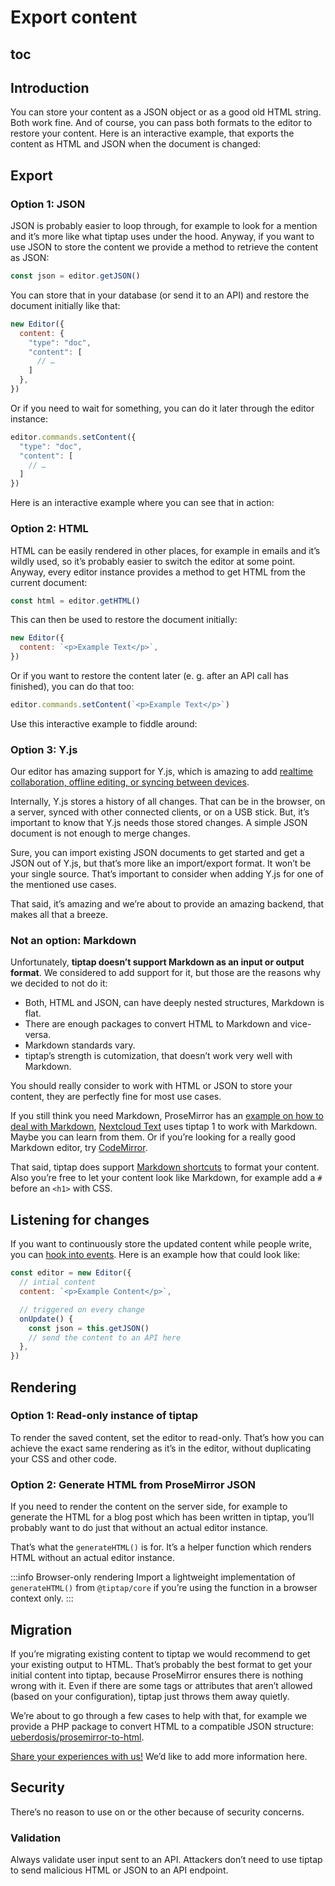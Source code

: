 # Export content

## toc

## Introduction
You can store your content as a JSON object or as a good old HTML string. Both work fine. And of course, you can pass both formats to the editor to restore your content. Here is an interactive example, that exports the content as HTML and JSON when the document is changed:

## Export

### Option 1: JSON
JSON is probably easier to loop through, for example to look for a mention and it’s more like what tiptap uses under the hood. Anyway, if you want to use JSON to store the content we provide a method to retrieve the content as JSON:

```js
const json = editor.getJSON()
```

You can store that in your database (or send it to an API) and restore the document initially like that:

```js
new Editor({
  content: {
    "type": "doc",
    "content": [
      // …
    ]
  },
})
```

Or if you need to wait for something, you can do it later through the editor instance:

```js
editor.commands.setContent({
  "type": "doc",
  "content": [
    // …
  ]
})
```

Here is an interactive example where you can see that in action:

<demo name="Guide/Content/ExportJSON" :show-source="false"/>

### Option 2: HTML
HTML can be easily rendered in other places, for example in emails and it’s wildly used, so it’s probably easier to switch the editor at some point. Anyway, every editor instance provides a method to get HTML from the current document:

```js
const html = editor.getHTML()
```

This can then be used to restore the document initially:

```js
new Editor({
  content: `<p>Example Text</p>`,
})
```

Or if you want to restore the content later (e. g. after an API call has finished), you can do that too:
```js
editor.commands.setContent(`<p>Example Text</p>`)
```

Use this interactive example to fiddle around:

<demo name="Guide/Content/ExportHTML" :show-source="false"/>

### Option 3: Y.js
Our editor has amazing support for Y.js, which is amazing to add [realtime collaboration, offline editing, or syncing between devices](/guide/collaborative-editing).

Internally, Y.js stores a history of all changes. That can be in the browser, on a server, synced with other connected clients, or on a USB stick. But, it’s important to know that Y.js needs those stored changes. A simple JSON document is not enough to merge changes.

Sure, you can import existing JSON documents to get started and get a JSON out of Y.js, but that’s more like an import/export format. It won’t be your single source. That’s important to consider when adding Y.js for one of the mentioned use cases.

That said, it’s amazing and we’re about to provide an amazing backend, that makes all that a breeze.

### Not an option: Markdown
Unfortunately, **tiptap doesn’t support Markdown as an input or output format**. We considered to add support for it, but those are the reasons why we decided to not do it:

* Both, HTML and JSON, can have deeply nested structures, Markdown is flat.
* There are enough packages to convert HTML to Markdown and vice-versa.
* Markdown standards vary.
* tiptap’s strength is cutomization, that doesn’t work very well with Markdown.

You should really consider to work with HTML or JSON to store your content, they are perfectly fine for most use cases.

If you still think you need Markdown, ProseMirror has an [example on how to deal with Markdown](https://prosemirror.net/examples/markdown/), [Nextcloud Text](https://github.com/nextcloud/text) uses tiptap 1 to work with Markdown. Maybe you can learn from them. Or if you’re looking for a really good Markdown editor, try [CodeMirror](https://codemirror.net/).

That said, tiptap does support [Markdown shortcuts](/examples/markdown-shortcuts) to format your content. Also you’re free to let your content look like Markdown, for example add a `#` before an `<h1>` with CSS.

## Listening for changes
If you want to continuously store the updated content while people write, you can [hook into events](/api/events). Here is an example how that could look like:

```js
const editor = new Editor({
  // intial content
  content: `<p>Example Content</p>`,

  // triggered on every change
  onUpdate() {
    const json = this.getJSON()
    // send the content to an API here
  },
})
```

## Rendering

### Option 1: Read-only instance of tiptap
To render the saved content, set the editor to read-only. That’s how you can achieve the exact same rendering as it’s in the editor, without duplicating your CSS and other code.

<demo name="Guide/Content/ReadOnly" highlight="3-6,22,28,41-47" />

### Option 2: Generate HTML from ProseMirror JSON
If you need to render the content on the server side, for example to generate the HTML for a blog post which has been written in tiptap, you’ll probably want to do just that without an actual editor instance.

That’s what the `generateHTML()` is for. It’s a helper function which renders HTML without an actual editor instance.

:::info Browser-only rendering
Import a lightweight implementation of `generateHTML()` from `@tiptap/core` if you’re using the function in a browser context only.
:::

<demo name="Guide/Content/GenerateHTML" highlight="6,43-48"/>

## Migration
If you’re migrating existing content to tiptap we would recommend to get your existing output to HTML. That’s probably the best format to get your initial content into tiptap, because ProseMirror ensures there is nothing wrong with it. Even if there are some tags or attributes that aren’t allowed (based on your configuration), tiptap just throws them away quietly.

We’re about to go through a few cases to help with that, for example we provide a PHP package to convert HTML to a compatible JSON structure: [ueberdosis/prosemirror-to-html](https://github.com/ueberdosis/html-to-prosemirror).

[Share your experiences with us!](mailto:humans@tiptap.dev) We’d like to add more information here.

## Security
There’s no reason to use on or the other because of security concerns.

### Validation
Always validate user input sent to an API. Attackers don’t need to use tiptap to send malicious HTML or JSON to an API endpoint.
